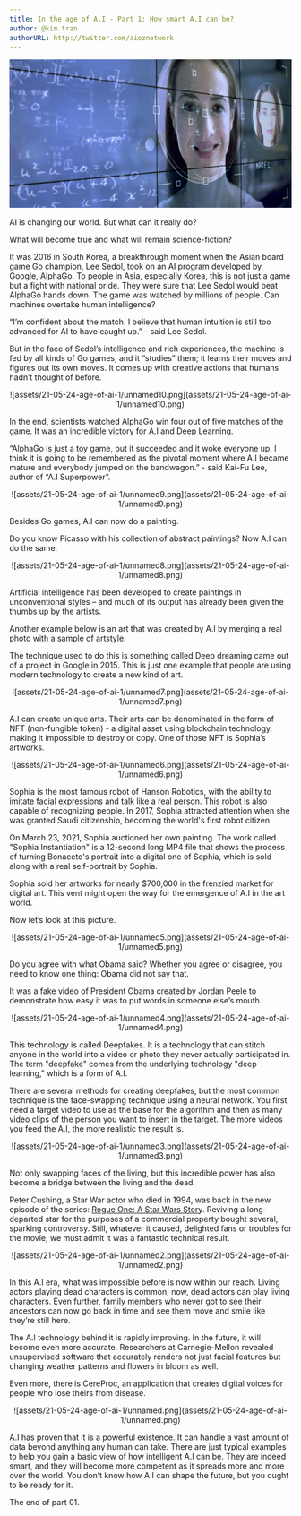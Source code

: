 ```yaml
---
title: In the age of A.I - Part 1: How smart A.I can be?
author: @kim.tran
authorURL: http://twitter.com/aioznetwork
---
```

![Blog banner](assets/21-05-24-age-of-ai-1/header.png)
<!--truncate-->

AI is changing our world. But what can it really do?

What will become true and what will remain science-fiction?

It was 2016 in South Korea, a breakthrough moment when the Asian board game Go champion, Lee Sedol, took on an AI program developed by Google, AlphaGo. To people in Asia, especially Korea, this is not just a game but a fight with national pride. They were sure that Lee Sedol would beat AlphaGo hands down. The game was watched by millions of people. Can machines overtake human intelligence?

“I’m confident about the match. I believe that human intuition is still too advanced for AI to have caught up.” - said Lee Sedol.

But in the face of Sedol’s intelligence and rich experiences, the machine is fed by all kinds of Go games, and it “studies” them; it learns their moves and figures out its own moves. It comes up with creative actions that humans hadn’t thought of before.

<center>
![assets/21-05-24-age-of-ai-1/unnamed10.png](assets/21-05-24-age-of-ai-1/unnamed10.png)
</center>

In the end, scientists watched AlphaGo win four out of five matches of the game. It was an incredible victory for A.I and Deep Learning.

“AlphaGo is just a toy game, but it succeeded and it woke everyone up. I think it is going to be remembered as the pivotal moment where A.I became mature and everybody jumped on the bandwagon.” - said Kai-Fu Lee, author of “A.I Superpower”.

<center>
![assets/21-05-24-age-of-ai-1/unnamed9.png](assets/21-05-24-age-of-ai-1/unnamed9.png)
</center>

Besides Go games, A.I can now do a painting.

Do you know Picasso with his collection of abstract paintings? Now A.I can do the same.

<center>
![assets/21-05-24-age-of-ai-1/unnamed8.png](assets/21-05-24-age-of-ai-1/unnamed8.png)
</center>

Artificial intelligence has been developed to create paintings in unconventional styles – and much of its output has already been given the thumbs up by the artists.

Another example below is an art that was created by A.I by merging a real photo with a sample of artstyle.

The technique used to do this is something called Deep dreaming came out of a project in Google in 2015. This is just one example that people are using modern technology to create a new kind of art.

<center>
![assets/21-05-24-age-of-ai-1/unnamed7.png](assets/21-05-24-age-of-ai-1/unnamed7.png)
</center>

A.I can create unique arts. Their arts can be denominated in the form of NFT (non-fungible token) - a digital asset using blockchain technology, making it impossible to destroy or copy. One of those NFT is Sophia’s artworks.

<center>
![assets/21-05-24-age-of-ai-1/unnamed6.png](assets/21-05-24-age-of-ai-1/unnamed6.png)
</center>

Sophia is the most famous robot of Hanson Robotics, with the ability to imitate facial expressions and talk like a real person. This robot is also capable of recognizing people. In 2017, Sophia attracted attention when she was granted Saudi citizenship, becoming the world's first robot citizen.

On March 23, 2021, Sophia auctioned her own painting. The work called "Sophia Instantiation" is a 12-second long MP4 file that shows the process of turning Bonaceto's portrait into a digital one of Sophia, which is sold along with a real self-portrait by Sophia.

Sophia sold her artworks for nearly $700,000 in the frenzied market for digital art. This vent might open the way for the emergence of A.I in the art world.

Now let’s look at this picture.

<center>
![assets/21-05-24-age-of-ai-1/unnamed5.png](assets/21-05-24-age-of-ai-1/unnamed5.png)
</center>

Do you agree with what Obama said? Whether you agree or disagree, you need to know one thing: Obama did not say that.

It was a fake video of President Obama created by Jordan Peele to demonstrate how easy it was to put words in someone else’s mouth.

<center>
![assets/21-05-24-age-of-ai-1/unnamed4.png](assets/21-05-24-age-of-ai-1/unnamed4.png)
</center>

This technology is called Deepfakes. It is a technology that can stitch anyone in the world into a video or photo they never actually participated in. The term "deepfake" comes from the underlying technology "deep learning," which is a form of A.I.

There are several methods for creating deepfakes, but the most common technique is the face-swapping technique using a neural network. You first need a target video to use as the base for the algorithm and then as many video clips of the person you want to insert in the target. The more videos you feed the A.I, the more realistic the result is.

<center>
![assets/21-05-24-age-of-ai-1/unnamed3.png](assets/21-05-24-age-of-ai-1/unnamed3.png)
</center>

Not only swapping faces of the living, but this incredible power has also become a bridge between the living and the dead.

Peter Cushing, a Star War actor who died in 1994, was back in the new episode of the series: [Rogue One: A Star Wars Story](https://lwlies.com/reviews/rogue-one-a-star-wars-story/). Reviving a long-departed star for the purposes of a commercial property bought several, sparking controversy. Still, whatever it caused, delighted fans or troubles for the movie, we must admit it was a fantastic technical result.

<center>
![assets/21-05-24-age-of-ai-1/unnamed2.png](assets/21-05-24-age-of-ai-1/unnamed2.png)
</center>

In this A.I era, what was impossible before is now within our reach. Living actors playing dead characters is common; now, dead actors can play living characters. Even further, family members who never got to see their ancestors can now go back in time and see them move and smile like they’re still here.

The A.I technology behind it is rapidly improving. In the future, it will become even more accurate. Researchers at Carnegie-Mellon revealed unsupervised software that accurately renders not just facial features but changing weather patterns and flowers in bloom as well.

Even more, there is CereProc, an application that creates digital voices for people who lose theirs from disease.

<center>
![assets/21-05-24-age-of-ai-1/unnamed.png](assets/21-05-24-age-of-ai-1/unnamed.png)
</center>

A.I has proven that it is a powerful existence. It can handle a vast amount of data beyond anything any human can take. There are just typical examples to help you gain a basic view of how intelligent A.I can be. They are indeed smart, and they will become more competent as it spreads more and more over the world. You don’t know how A.I can shape the future, but you ought to be ready for it.

The end of part 01.

